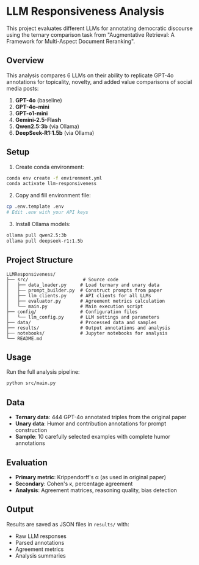 # LLM Responsiveness Analysis

This project evaluates different LLMs for annotating democratic discourse using the ternary comparison task from "Augmentative Retrieval: A Framework for Multi-Aspect Document Reranking".

## Overview

This analysis compares 6 LLMs on their ability to replicate GPT-4o annotations for topicality, novelty, and added value comparisons of social media posts:

1. **GPT-4o** (baseline)
2. **GPT-4o-mini** 
3. **GPT-o1-mini** 
4. **Gemini-2.5-Flash**
5. **Qwen2.5:3b** (via Ollama)
6. **DeepSeek-R1:1.5b** (via Ollama)

## Setup

1. Create conda environment:
```bash
conda env create -f environment.yml
conda activate llm-responsiveness
```

2. Copy and fill environment file:
```bash
cp .env.template .env
# Edit .env with your API keys
```

3. Install Ollama models:
```bash
ollama pull qwen2.5:3b
ollama pull deepseek-r1:1.5b
```

## Project Structure

```
LLMResponsiveness/
├── src/                    # Source code
│   ├── data_loader.py     # Load ternary and unary data
│   ├── prompt_builder.py  # Construct prompts from paper
│   ├── llm_clients.py     # API clients for all LLMs
│   ├── evaluator.py       # Agreement metrics calculation
│   └── main.py            # Main execution script
├── config/                # Configuration files
│   └── llm_config.py      # LLM settings and parameters
├── data/                  # Processed data and samples
├── results/               # Output annotations and analysis
├── notebooks/             # Jupyter notebooks for analysis
└── README.md
```

## Usage

Run the full analysis pipeline:
```bash
python src/main.py
```

## Data

- **Ternary data**: 444 GPT-4o annotated triples from the original paper
- **Unary data**: Humor and contribution annotations for prompt construction
- **Sample**: 10 carefully selected examples with complete humor annotations

## Evaluation

- **Primary metric**: Krippendorff's α (as used in original paper)
- **Secondary**: Cohen's κ, percentage agreement
- **Analysis**: Agreement matrices, reasoning quality, bias detection

## Output

Results are saved as JSON files in `results/` with:
- Raw LLM responses
- Parsed annotations
- Agreement metrics
- Analysis summaries